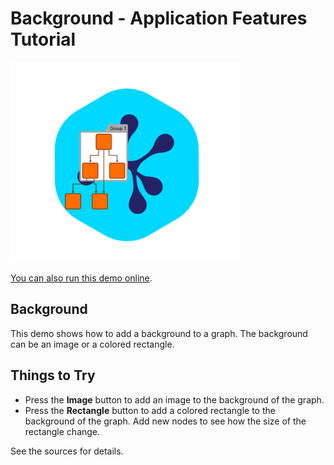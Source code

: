 # Background - Application Features Tutorial

<img src="../../resources/image/tutorial3step2.png" alt="demo-thumbnail" height="320"/>

[You can also run this demo online](https://live.yworks.com/demos/03-tutorial-application-features/background-image/index.html).

## Background

This demo shows how to add a background to a graph. The background can be an image or a colored rectangle.

## Things to Try

- Press the **Image** button to add an image to the background of the graph.
- Press the **Rectangle** button to add a colored rectangle to the background of the graph. Add new nodes to see how the size of the rectangle change.

See the sources for details.
